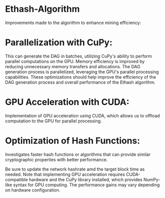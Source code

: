 # Ethash-Algorithm
Improvements made to the algorithm to enhance mining efficiency:

# Parallelization with CuPy: 
This can generate the DAG in batches, utilizing CuPy's ability to perform parallel computations on the GPU.
Memory efficiency is improved by reducing unnecessary memory transfers and allocations.
The DAG generation process is parallelized, leveraging the GPU's parallel processing capabilities.
These optimizations should help improve the efficiency of the DAG generation process and overall performance of the Ethash algorithm.

# GPU Acceleration with CUDA: 
Implementation of GPU acceleration using CUDA, which allows us to offload computation to the GPU for parallel processing.

# Optimization of Hash Functions:
Investigates faster hash functions or algorithms that can provide similar cryptographic properties with better performance.

Be sure to update the network hashrate amd the target block time as needed. Note that implementing GPU acceleration requires CUDA-compatible hardware and the CuPy library installed, which provides NumPy-like syntax for GPU computing. The performance gains may vary depending on hardware configuration.
